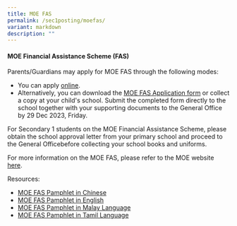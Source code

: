 ```yaml
---
title: MOE FAS
permalink: /sec1posting/moefas/
variant: markdown
description: ""
---
```

#### **MOE Financial Assistance Scheme (FAS)** 

Parents/Guardians may apply for MOE FAS through the following modes: 

* You can apply <a target="_blank" href="https://go.gov.sg/moe-efas">online</a>.
* Alternatively, you can download the <a target="_blank" href="https://go.gov.sg/bdms-fasform">MOE FAS Application form</a>  or collect a copy at your child's school.  Submit the completed form directly to the school together with your supporting documents to the General Office by 29 Dec 2023, Friday. 

For Secondary 1 students on the MOE Financial Assistance Scheme, please obtain the school approval letter from your primary school and proceed to the General Officebefore collecting your school books and uniforms.

For more information on the MOE FAS, please refer to the MOE website <a target="_blank" href="https://www.moe.gov.sg/financial-matters/financial-assistance">here</a>.


Resources: 

* [MOE FAS Pamphlet in Chinese](/files/Forparents/Moefas/moe_faspamphlet_cl.pdf)
* [MOE FAS Pamphlet in English](/files/Forparents/Moefas/moe_faspamphlet_el.pdf)
* [MOE FAS Pamphlet in Malay Language](/files/Forparents/Moefas/moe_faspamphlet_ml.pdf)
* [MOE FAS Pamphlet in Tamil Language](/files/Forparents/Moefas/moe_faspamphlet_tl.pdf)

